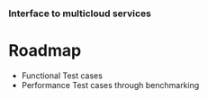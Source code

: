 ### Interface to multicloud services


# Roadmap
- Functional Test cases
- Performance Test cases through benchmarking